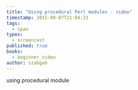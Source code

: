 ```yaml
---
title: "Using procedural Perl modules - video"
timestamp: 2015-08-07T21:04:21
tags:
  - cpan
types:
  - screencast
published: true
books:
  - beginner_video
author: szabgab
---
```



using procedural module


<slidecast file="beginner-perl/using-procedural-module" youtube="kcqmtmM4cmQ" />
